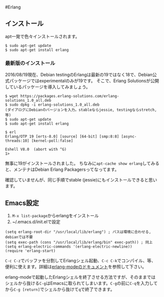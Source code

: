 #Erlang

## インストール

apt一発で色々インストールされます。

```
$ sudo apt-get update
$ sudo apt-get install erlang
```

### 最新版のインストール

2016/08/19現在、Debian testingのErlangは最新の19ではなく18で、Debian公式パッケージではexperimentalのみが19です。
そこで、Erlang Solutionsが公開しているパッケージを導入してみましょう。

```
$ wget https://packages.erlang-solutions.com/erlang-solutions_1.0_all.deb
$ sudo dpkg -i erlang-solutions_1.0_all.deb
(ダイアログにDebianのバージョンを入力。stableならjessie, testingならstretch, 等)
$ sudo apt-get update
$ sudo apt-get install erlang

$ erl
Erlang/OTP 19 [erts-8.0] [source] [64-bit] [smp:8:8] [async-threads:10] [kernel-poll:false]

Eshell V8.0  (abort with ^G)
1> 
```

無事に19がインストールされました。
ちなみに`apt-cache show erlang`してみると、メンテナはDebian Erlang Packagersってなってます。

確認していませんが、同じ手順でstable (jessie)にもインストールできると思います。

## Emacs設定

1. `M-x list-package`からerlangをインストール
2. ~/.emacs.d/init.elで設定

```
(setq erlang-root-dir "/usr/local/lib/erlang") ; パスは環境に合わせる, debianでは不要
(setq exec-path (cons "/usr/local/lib/erlang/bin" exec-path)) ; 同上
(setq erlang-electric-commands '(erlang-electric-newline))
(require 'erlang-start)
```

`C-c C-z`でバッファを分割してErlangシェル起動、`C-c C-k`でコンパイル、等、便利に使えます。詳細は[erlang-modeのドキュメント](http://erlang.org/doc/man/erlang.el.html)を参照して下さい。

erlang-modeで起動したErlangシェルを終了させる方法ですが、そのままではシェルから抜ける`C-g`はEmacsに取られてしまいます。`C-g`の前に`C-q`を入力してから`C-g [return]`でシェルから抜けて`q`で終了できます。
